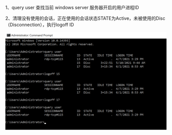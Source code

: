 1、query user 查找当前 windows server 服务器开启的用户进程ID

2、清理没有使用的会话，正在使用的会话状态STATE为Active，未被使用的Disc（Disconnection），执行logoff ID

<img src=".assets/image-20221217143256940.png" alt="image-20221217143256940" style="zoom: 50%;" />
